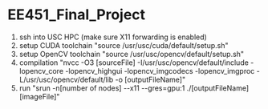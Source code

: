 # EE451_Final_Project

1. ssh into USC HPC (make sure X11 forwarding is enabled)
2. setup CUDA toolchain "source /usr/usc/cuda/default/setup.sh"
3. setup OpenCV toolchain "source /usr/usc/opencv/default/setup.sh"
4. compilation "nvcc -O3 [sourceFile] -I/usr/usc/opencv/default/include -lopencv_core -lopencv_highgui -lopencv_imgcodecs -lopencv_imgproc -L/usr/usc/opencv/default/lib -o [outputFileName]"
4. run "srun -n[number of nodes] --x11 --gres=gpu:1 ./[outputFileName] [imageFile]"
